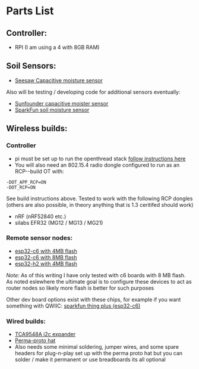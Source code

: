 # Parts List

## Controller:
- RPI (I am using a 4 with 8GB RAM)

## Soil Sensors: 
- [Seesaw Capacitive moisture sensor](https://www.adafruit.com/product/4026)

Also will be testing / developing code for additional sensors eventually:
- [Sunfounder capacitive moister sensor](https://www.digikey.com/en/products/detail/sunfounder/ST0160/22116813) 
- [SparkFun soil moisture sensor](https://www.digikey.com/en/products/detail/sparkfun-electronics/SEN-13322/5764506)


## Wireless builds:

### Controller
- pi must be set up to run the openthread stack [follow instructions here](https://openthread.io/guides/build)
- You will also need an 802.15.4 radio dongle configured to run as an RCP--build OT with:
```
-DOT_APP_RCP=ON
-DOT_RCP=ON
```
See build instructions above. Tested to work with the following RCP dongles (others are also possible, in theory anything that is 1.3 ceritifed should work)
- nRF (nRF52840 etc.)
- silabs EFR32 (MG12 / MG13 / MG21)

### Remote sensor nodes:

- [esp32-c6 with 4MB flash](https://www.digikey.com/en/products/detail/espressif-systems/ESP32-C6-DEVKITM-1-N4/18667011)
- [esp32-c6 with 8MB flash](https://www.digikey.com/en/products/detail/espressif-systems/ESP32-C6-DEVKITC-1-N8/17728861)
- [esp32-h2 with 4MB flash](https://www.digikey.com/en/products/detail/espressif-systems/ESP32-H2-DEVKITM-1-N4/18109238)

*Note:* As of this writing I have only tested with c6 boards with 8 MB flash. As noted eslewhere the ultimate goal is to configure these devices to act as router nodes so likely more flash is better for such purposes 

Other dev board options exist with these chips, for example if you want something with QWIIC:
[sparkfun thing plus (esp32-c6)](https://www.digikey.com/en/products/detail/sparkfun-electronics/DEV-22924/22321033)

### Wired builds:
- [TCA9548A i2c expander](https://www.adafruit.com/product/2717)
- [Perma-proto hat](https://www.adafruit.com/product/2310)
- Also needs some minimal soldering, jumper wires, and some spare headers for plug-n-play set up with the perma proto hat but you can solder / make it permanent or use breadboards its all optional  

